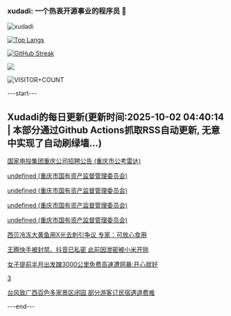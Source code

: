 ### xudadi: 一个热衷开源事业的程序员 👋

![xudadi](https://github-readme-stats-git-masterorgs-github-readme-stats-team.vercel.app/api?username=xudadi)

[![Top Langs](https://github-readme-stats.vercel.app/api/top-langs/?username=xudadi)](https://github.com/anuraghazra/github-readme-stats)

[![GitHub Streak](https://streak-stats.demolab.com?user=xudadi&locale=zh_Hans)](https://git.io/streak-stats)

![](https://raw.githubusercontent.com/xudadi/xudadi/main/assets/github-contribution-grid-snake.svg)

![VISITOR+COUNT](https://komarev.com/ghpvc/?username=xudadi&label=VISITOR+COUNT)


---start---

## Xudadi的每日更新(更新时间:2025-10-02 04:40:14 | 本部分通过Github Actions抓取RSS自动更新, 无意中实现了自动刷绿墙...)

[国家电投集团重庆公司招聘公告 (重庆市公考雷达)](https://www.gongkaoleida.com/article/2640273)

[undefined (重庆市国有资产监督管理委员会)](https://dadilab.github.io/feeds/all.xml)

[undefined (重庆市国有资产监督管理委员会)](https://dadilab.github.io/feeds/all.xml)

[undefined (重庆市国有资产监督管理委员会)](https://dadilab.github.io/feeds/all.xml)

[undefined (重庆市国有资产监督管理委员会)](https://dadilab.github.io/feeds/all.xml)

[西贝冷冻大黄鱼用X光去刺引争议 专家：可放心食用](https://m.163.com/news/article/KAQI89I40001899O.html)

[王腾快手被封禁、抖音已私密 此前因泄密被小米开除](https://m.163.com/news/article/KAQG7GGR0530JPVV.html)

[女子提前半月出发蹭3000公里免费高速遭网暴:开心就好](https://m.163.com/news/article/KAQDC96A053469LG.html)

[3](https://m.163.com/touch/news/sub/domestic)

[台风致广西百色多家景区闭园 部分游客订民宿遇退费难](https://m.163.com/news/article/KAQCTNM1053469M5.html)

---end---
